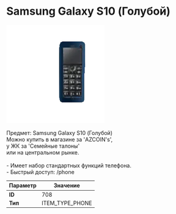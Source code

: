 # Samsung Galaxy S10 (Голубой)

![Item Image](../img/708.webp?raw=true)

Предмет: Samsung Galaxy S10 (Голубой)<br>Можно купить в магазине за 'AZCOIN's',<br>у ЖК за  'Семейные талоны'<br>или на центральном рынке.<br><br>- Имеет набор стандартных функций телефона.<br>- Быстрый доступ: /phone


| Параметр | Значение |
|----------|----------|
| **ID** | 708 |
| **Тип** | ITEM_TYPE_PHONE |

